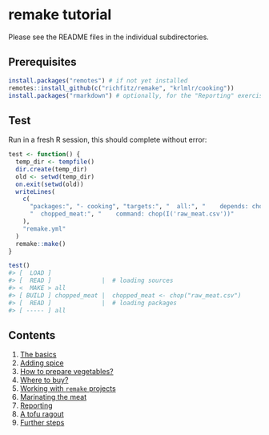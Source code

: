 
<!-- README.md is generated from README.Rmd. Please edit that file -->
remake tutorial
===============

Please see the README files in the individual subdirectories.

Prerequisites
-------------

``` r
install.packages("remotes") # if not yet installed
remotes::install_github(c("richfitz/remake", "krlmlr/cooking"))
install.packages("rmarkdown") # optionally, for the "Reporting" exercise
```

Test
----

Run in a fresh R session, this should complete without error:

``` r
test <- function() {
  temp_dir <- tempfile()
  dir.create(temp_dir)
  old <- setwd(temp_dir)
  on.exit(setwd(old))
  writeLines(
    c(
      "packages:", "- cooking", "targets:", "  all:", "    depends: chopped_meat",
      "  chopped_meat:", "    command: chop(I('raw_meat.csv'))"
    ),
    "remake.yml"
  )
  remake::make()
}

test()
#> [  LOAD ]
#> [  READ ]              |  # loading sources
#> <  MAKE > all
#> [ BUILD ] chopped_meat |  chopped_meat <- chop("raw_meat.csv")
#> [  READ ]              |  # loading packages
#> [ ----- ] all
```

Contents
--------

1.  [The basics](01-basics)
2.  [Adding spice](02-spice)
3.  [How to prepare vegetables?](03-vegetables)
4.  [Where to buy?](04-supermarket)
5.  [Working with `remake` projects](05-editing)
6.  [Marinating the meat](06-custom)
7.  [Reporting](07-knitr)
8.  [A tofu ragout](08-tofu)
9.  [Further steps](09-freeride)
